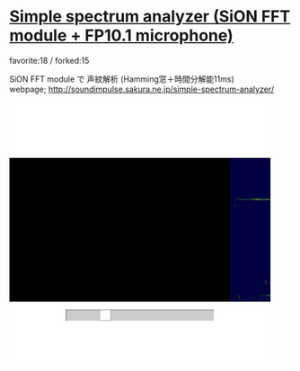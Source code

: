 # [Simple spectrum analyzer (SiON FFT module + FP10.1 microphone)](http://wonderfl.net/c/bxCT)

favorite:18 / forked:15

SiON FFT module で 声紋解析 (Hamming窓＋時間分解能11ms)  
webpage; http://soundimpulse.sakura.ne.jp/simple-spectrum-analyzer/

![thumbnail](./thumbnail.jpg)
